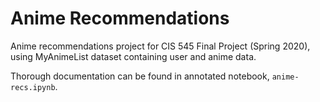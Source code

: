 # Anime Recommendations
Anime recommendations project for CIS 545 Final Project (Spring 2020), using MyAnimeList dataset containing user and anime data. 

Thorough documentation can be found in annotated notebook, `anime-recs.ipynb`.
